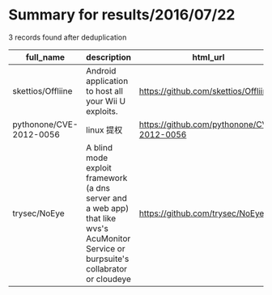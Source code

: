 
# Summary for results/2016/07/22
    
3 records found after deduplication

| full_name | description | html_url | matched_list | matched_count | pushed_at | size | stargazers_count | language | forks_count |
|-------------------------|---------------------------------------------------------------------------------------------------------------------------------------|--------------------------------------------|----------------|-----------------|---------------------------|--------|--------------------|------------|---------------|
| skettios/Offliine | Android application to host all your Wii U exploits. | https://github.com/skettios/Offliine | ['exploit'] | 1 | 2016-07-22 11:08:07+00:00 | 134 | 5 | C# | 3 |
| pythonone/CVE-2012-0056 | linux 提权 | https://github.com/pythonone/CVE-2012-0056 | ['cve-2'] | 1 | 2016-07-22 13:51:17+00:00 | 12 | 1 | C | 4 |
| trysec/NoEye | A blind mode exploit framework (a dns server and a web app) that like wvs's AcuMonitor Service or burpsuite's collabrator or cloudeye | https://github.com/trysec/NoEye | ['exploit'] | 1 | 2016-07-22 14:01:56+00:00 | 7 | 0 | Python | 0 |
